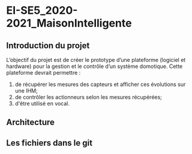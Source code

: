 # EI-SE5_2020-2021_MaisonIntelligente

## Introduction du projet
L’objectif du projet est de créer le prototype d’une plateforme (logiciel et hardware) pour la gestion et le contrôle d’un système domotique. Cette plateforme devrait permettre : 
  1. de récupérer les mesures des capteurs et afficher ces évolutions sur une IHM; 
  2. de contrôler les actionneurs selon les mesures récupérées;
  3. d'être utilisé en vocal.

## Architecture

## Les fichiers dans le git
